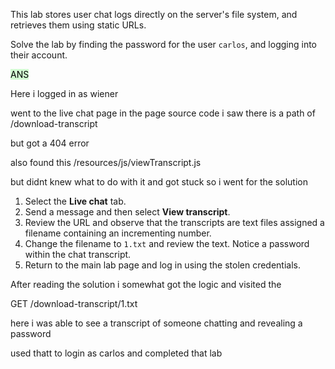 This lab stores user chat logs directly on the server's file system, and retrieves them using static URLs.

Solve the lab by finding the password for the user `carlos`, and logging into their account.

<mark style="background: #BBFABBA6;">ANS</mark>


Here i logged in as wiener

went to the live chat page in the page source code i saw there is a path of /download-transcript

but got a 404 error 


also found this 
/resources/js/viewTranscript.js

but didnt knew what to do with it and got stuck so i went for the solution

1.  Select the **Live chat** tab.
2.  Send a message and then select **View transcript**.
3.  Review the URL and observe that the transcripts are text files assigned a filename containing an incrementing number.
4.  Change the filename to `1.txt` and review the text. Notice a password within the chat transcript.
5.  Return to the main lab page and log in using the stolen credentials.

After reading the solution i somewhat got the logic and visited the 

GET /download-transcript/1.txt



here i was able to see a transcript of someone chatting and revealing a password

used thatt to login as carlos and completed that lab

